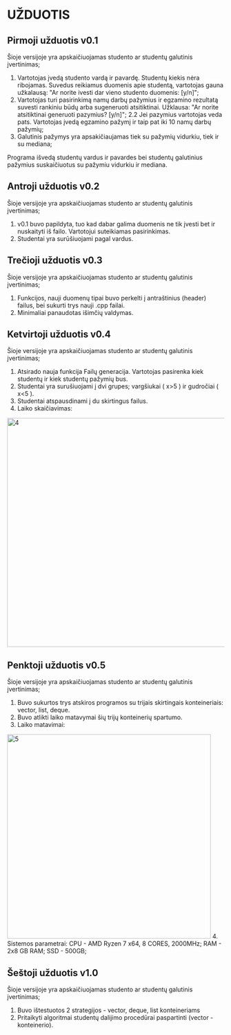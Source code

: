 # UŽDUOTIS

## Pirmoji užduotis v0.1
Šioje versijoje yra apskaičiuojamas studento ar studentų galutinis įvertinimas;
1. Vartotojas įvedą studento vardą ir pavardę. Studentų kiekis nėra ribojamas. Suvedus reikiamus duomenis apie studentą, vartotojas gauna užkalausą: "Ar norite ivesti dar vieno studento duomenis: [y/n]";
2. Vartotojas turi pasirinkimą namų darbų pažymius ir egzamino rezultatą suvesti rankiniu būdų arba sugeneruoti atsitiktinai. Užklausa:  "Ar norite atsitiktinai generuoti pazymius? [y/n]";
  2.2 Jei pazymius vartotojas veda pats. Vartotojas įvedą egzamino pažymį ir taip pat iki 10 namų darbų pažymių;
3. Galutinis pažymys yra apsakičiaujamas tiek su pažymių vidurkiu, tiek ir su mediana;

Programa išvedą studentų vardus ir pavardes bei studentų galutinius pažymius suskaičiuotus su pažymiu vidurkiu ir mediana.

## Antroji užduotis v0.2
Šioje versijoje yra apskaičiuojamas studento ar studentų galutinis įvertinimas;
1. v0.1 buvo papildyta, tuo kad dabar galima duomenis ne tik įvesti bet ir nuskaityti iš failo. Vartotojui suteikiamas pasirinkimas.
2. Studentai yra surūšiuojami pagal vardus.

## Trečioji užduotis v0.3
Šioje versijoje yra apskaičiuojamas studento ar studentų galutinis įvertinimas;
1. Funkcijos, nauji duomenų tipai buvo perkelti į antraštinius (header) failus, bei sukurti trys nauji .cpp failai.
2. Minimaliai panaudotas išimčių valdymas.

## Ketvirtoji užduotis v0.4
Šioje versijoje yra apskaičiuojamas studento ar studentų galutinis įvertinimas;
1. Atsirado nauja funkcija Failų generacija. Vartotojas pasirenka kiek studentų ir kiek studentų pažymių bus.
2. Studentai yra surušiuojami į dvi grupes; vargšiukai ( x>5 ) ir gudročiai ( x<5 ).
3. Studentai atspausdinami į du skirtingus failus.
4. Laiko skaičiavimas:
<img width="529" alt="4" src="https://user-images.githubusercontent.com/99173750/161427869-a602335f-7628-452c-9173-81698ac3673d.png">

## Penktoji užduotis v0.5
Šioje versijoje yra apskaičiuojamas studento ar studentų galutinis įvertinimas;
1. Buvo sukurtos trys atskiros programos su trijais skirtingais konteineriais: vector, list, deque.
2. Buvo atlikti laiko matavymai šių trijų konteinerių spartumo.
3. Laiko matavimai:
<img width="472" alt="5" src="https://user-images.githubusercontent.com/99173750/161427791-2aa6fcce-2c4d-4d1b-b3e5-b70b0de01c25.png">
4. Sistemos parametrai:
CPU - AMD Ryzen 7 x64, 8 CORES, 2000MHz; RAM - 2x8 GB RAM; SSD - 500GB;

## Šeštoji užduotis v1.0
Šioje versijoje yra apskaičiuojamas studento ar studentų galutinis įvertinimas;
1. Buvo ištestuotos 2 strategijos - vector, deque, list konteineriams
2. Pritaikyti algoritmai studentų dalijimo procedūrai paspartinti (vector - konteinerio).
